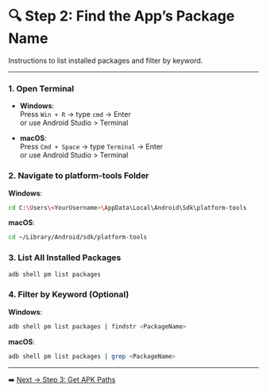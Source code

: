 <!-- Step 2: How to find the app’s package name using ADB -->

# 🔍 Step 2: Find the App’s Package Name

Instructions to list installed packages and filter by keyword.

---

### 1. Open Terminal

- **Windows**:  
  Press `Win + R` → type `cmd` → Enter  
  or use Android Studio > Terminal

- **macOS**:  
  Press `Cmd + Space` → type `Terminal` → Enter  
  or use Android Studio > Terminal

### 2. Navigate to platform-tools Folder

**Windows**:
```bash
cd C:\Users\<YourUsername>\AppData\Local\Android\Sdk\platform-tools
```

**macOS**:
```bash
cd ~/Library/Android/sdk/platform-tools
```

### 3. List All Installed Packages

```bash
adb shell pm list packages
```

### 4. Filter by Keyword (Optional)

**Windows**:
```bash
adb shell pm list packages | findstr <PackageName>
```

**macOS**:
```bash
adb shell pm list packages | grep <PackageName>
```

---

➡️ [Next → Step 3: Get APK Paths](step-03-get-apk-paths.md)
